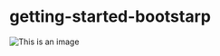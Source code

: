 # getting-started-bootstarp
![This is an image](https://kpik.gov.bd/wp-content/uploads/2020/12/20201223_113901-229x300.png)


